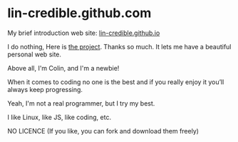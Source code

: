 # lin-credible.github.com

My brief introduction web site: [lin-credible.github.io](http://lin-credible.github.io/)

I do nothing, Here is [the project](http://lab.hakim.se/kontext/). Thanks so much. It lets me have a beautiful personal web site. 

Above all, I'm Colin, and I'm a newbie!

When it comes to coding no one is the best and if you really enjoy it you’ll always keep progressing.

Yeah, I'm not a real programmer, but I try my best.

I like Linux, like JS, like coding, etc.

NO LICENCE (If you like, you can fork and download them freely)
